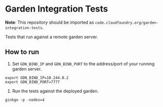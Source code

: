 # Garden Integration Tests

**Note**: This repository should be imported as `code.cloudfoundry.org/garden-integration-tests`.

Tests that run against a remote garden server.

## How to run

1. Set `GDN_BIND_IP` and `GDN_BIND_PORT` to the address/port of your running garden server.

```
export GDN_BIND_IP=10.244.0.2
export GDN_BIND_PORT=7777
```

1. Run the tests against the deployed garden.

```
ginkgo -p -nodes=4
```

